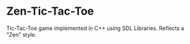 Zen-Tic-Tac-Toe
===============

Tic-Tac-Toe game implemented in C++ using SDL Libraries. Reflects a "Zen" style.
